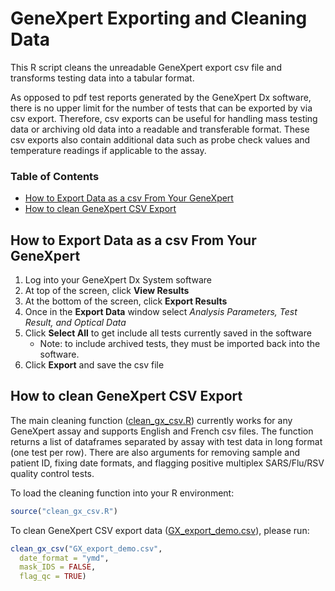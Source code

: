 # GeneXpert Exporting and Cleaning Data

This R script cleans the unreadable GeneXpert export csv file and transforms testing data into a tabular format.

As opposed to pdf test reports generated by the GeneXpert Dx software, there is no upper limit for the number of tests that can be exported by via csv export. Therefore, csv exports can be useful for handling mass testing data or archiving old data into a readable and transferable format. These csv exports also contain additional data such as probe check values and temperature readings if applicable to the assay.

### Table of Contents

- [How to Export Data as a csv From Your GeneXpert](#how-to-export-data-as-a-csv-from-your-geneXpert)
- [How to clean GeneXpert CSV Export](#how-to-clean-geneXpert-csv-export)

## How to Export Data as a csv From Your GeneXpert

1.  Log into your GeneXpert Dx System software
2.  At top of the screen, click **View Results**
3.  At the bottom of the screen, click **Export Results**
4.  Once in the **Export Data** window select *Analysis Parameters, Test Result, and Optical Data*
5.  Click **Select All** to get include all tests currently saved in the software
    -   Note: to include archived tests, they must be imported back into the software.
6.  Click **Export** and save the csv file

## How to clean GeneXpert CSV Export

The main cleaning function ([clean_gx_csv.R](./clean_gx_csv.R)) currently works for any GeneXpert assay and supports English and French csv files. The function returns a list of dataframes separated by assay with test data in long format (one test per row). There are also arguments for removing sample and patient ID, fixing date formats, and flagging positive multiplex SARS/Flu/RSV quality control tests.  

To load the cleaning function into your R environment:  
  
```R
source("clean_gx_csv.R") 
```

To clean GeneXpert CSV export data ([GX_export_demo.csv](./GX_export_demo.csv)), please run:

```R
clean_gx_csv("GX_export_demo.csv",
  date_format = "ymd",
  mask_IDS = FALSE,
  flag_qc = TRUE)
```
